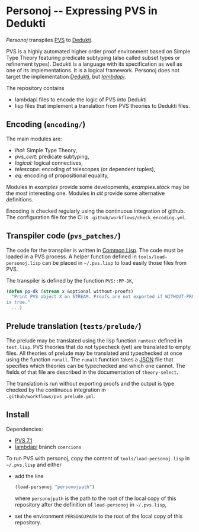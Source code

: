 # Personoj -- Expressing PVS in Dedukti

*Personoj* transpiles [PVS](http://pvs.csl.sri.com) to
[Dedukti](https://deducteam.github.io).

PVS is a highly automated higher order proof environment based on Simple
Type Theory featuring predicate subtyping (also called subset types or
refinement types). Dedukti is a language with its specification as well
as one of its implementations. It is a logical framework. Personoj does
not target the implementation
[Dedukti](https://github.com/Deducteam/dedukti), but
[*lambdapi*](https://github.com/Deducteam/lambdapi).

The repository contains
- lambdapi files to encode the logic of PVS into Dedukti
- lisp files that implement a translation from PVS theories to Dedukti
  files.

## Encoding (`encoding/`)

The main modules are:

- *lhol:* Simple Type Theory,
- *pvs_cert:* predicate subtyping,
- *logical:* logical connectives,
- *telescope:* encoding of telescopes (or dependent tuples),
- *eq:* encoding of propositional equality,

Modules in *examples* provide some developments, *examples.stack* may
be the most interesting one.
Modules in *alt* provide some alternative definitions.

Encoding is checked regularly using the continuous
integration of github. The configuration file for the CI is
`.github/workflows/check_encoding.yml`.

## Transpiler code (`pvs_patches/`)

The code for the transpiler is written in [Common
Lisp](https://common-lisp.net). The code must be loaded in a PVS
process. A helper function defined in `tools/load-personoj.lisp` can be
placed in `~/.pvs.lisp` to load easily those files from PVS.

The transpiler is defined by the function `PVS::PP-DK`,

```lisp
(defun pp-dk (stream x &optional without-proofs)
  "Print PVS object X on STREAM. Proofs are not exported if WITHOUT-PROOFS
is true."
  ...)
```

## Prelude translation (`tests/prelude/`)

The prelude may be translated using the lisp function `runtest` defined
in `test.lisp`.  PVS theories that do not typecheck (yet) are translated
to empty files.
All theories of prelude may be translated and typechecked at
once using the function `runall`. The `runall` function takes a
[JSON](https://www.json.org) file that specifies which theories can be
typechecked and which one cannot. The fields of that file are described
in the documentation of `theory-select`.

The translation is run without exporting proofs and the
output is type checked by the continuous integration in
`.github/workflows/pvs_prelude.yml`.

## Install

Dependencies:
- [PVS 7.1](https://pvs.csl.sri.com/downloads.html)
- [lambdapi](https://github.com/gabrielhdt/lambdapi) branch `coercions`

To run PVS with personoj, copy the content of `tools/load-personoj.lisp`
in `~/.pvs.lisp` and either

- add the line
  ```lisp
  (load-personoj "personojpath")
  ```
  where `personojpath` is the path to the root of the local copy of this
  repository after the definition of `load-personoj` in `~/.pvs.lisp`,

- set the environment  `PERSONOJPATH` to the root of the local copy of
  this repository.
